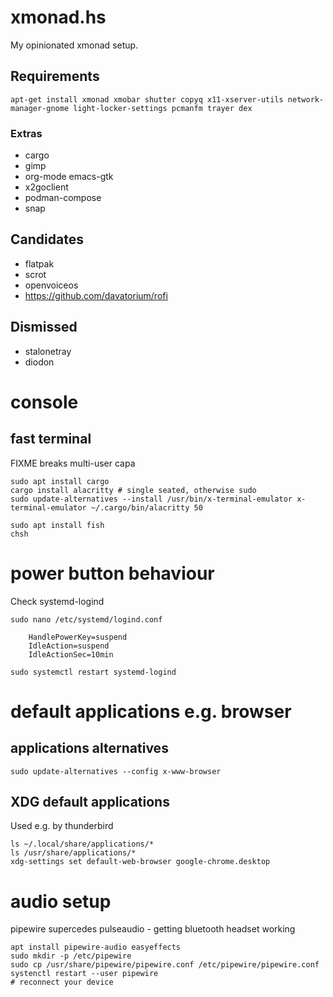 
# xmonad.hs

My opinionated xmonad setup.

## Requirements

    apt-get install xmonad xmobar shutter copyq x11-xserver-utils network-manager-gnome light-locker-settings pcmanfm trayer dex
    
### Extras

* cargo
* gimp
* org-mode emacs-gtk
* x2goclient
* podman-compose
* snap

## Candidates

* flatpak
* scrot
* openvoiceos
* https://github.com/davatorium/rofi

## Dismissed
- stalonetray
- diodon

# console

## fast terminal
FIXME breaks multi-user capa

    sudo apt install cargo
    cargo install alacritty # single seated, otherwise sudo
    sudo update-alternatives --install /usr/bin/x-terminal-emulator x-terminal-emulator ~/.cargo/bin/alacritty 50

    sudo apt install fish
    chsh

# power button behaviour

Check systemd-logind

    sudo nano /etc/systemd/logind.conf

        HandlePowerKey=suspend
        IdleAction=suspend
        IdleActionSec=10min

    sudo systemctl restart systemd-logind

# default applications e.g. browser

## applications alternatives

    sudo update-alternatives --config x-www-browser

## XDG default applications
Used e.g. by thunderbird

    ls ~/.local/share/applications/*
    ls /usr/share/applications/*
    xdg-settings set default-web-browser google-chrome.desktop

# audio setup
pipewire supercedes pulseaudio - getting bluetooth headset working

    apt install pipewire-audio easyeffects
    sudo mkdir -p /etc/pipewire
    sudo cp /usr/share/pipewire/pipewire.conf /etc/pipewire/pipewire.conf
    systenctl restart --user pipewire
    # reconnect your device